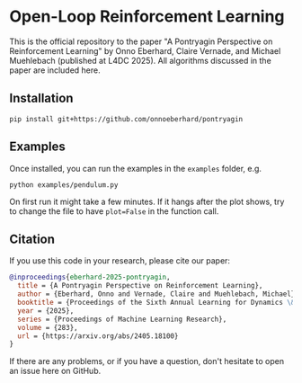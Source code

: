 # Open-Loop Reinforcement Learning

This is the official repository to the paper "A Pontryagin Perspective on Reinforcement Learning" by Onno Eberhard, Claire Vernade, and Michael Muehlebach (published at L4DC 2025).
All algorithms discussed in the paper are included here.

## Installation
```
pip install git+https://github.com/onnoeberhard/pontryagin
```

## Examples
Once installed, you can run the examples in the `examples` folder, e.g.
```
python examples/pendulum.py
``` 
On first run it might take a few minutes. If it hangs after the plot shows, try to change the file to have `plot=False` in the function call.

## Citation
If you use this code in your research, please cite our paper:
```bibtex
@inproceedings{eberhard-2025-pontryagin,
  title = {A Pontryagin Perspective on Reinforcement Learning},
  author = {Eberhard, Onno and Vernade, Claire and Muehlebach, Michael},
  booktitle = {Proceedings of the Sixth Annual Learning for Dynamics \& Control Conference},
  year = {2025},
  series = {Proceedings of Machine Learning Research},
  volume = {283},
  url = {https://arxiv.org/abs/2405.18100}
}
```

If there are any problems, or if you have a question, don't hesitate to open an issue here on GitHub.
